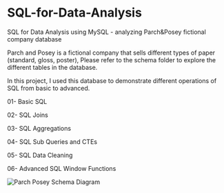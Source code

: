 # SQL-for-Data-Analysis
SQL for Data Analysis using MySQL - analyzing Parch&Posey fictional company database

Parch and Posey is a fictional company that sells different types of paper (standard, gloss, poster),
Please refer to the schema folder to explore the different tables in the database.

In this project, I used this database to demonstrate different operations of SQL from basic to advanced.

01- Basic SQL

02- SQL Joins

03- SQL Aggregations

04- SQL Sub Queries and CTEs

05- SQL Data Cleaning

06- Advanced SQL Window Functions 


![Parch Posey Schema Diagram](https://user-images.githubusercontent.com/126423460/226066107-e4e69411-8e5d-4816-b8f5-fd7329fa068f.PNG)

